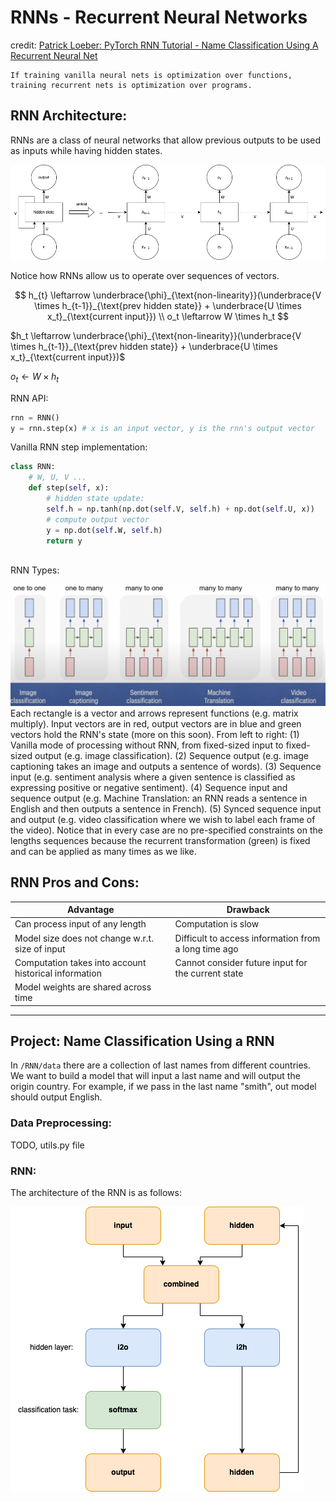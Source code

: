 # RNNs - Recurrent Neural Networks
credit: [Patrick Loeber: PyTorch RNN Tutorial - Name Classification Using A Recurrent Neural Net](https://youtu.be/WEV61GmmPrk?si=l0INF4xULpy-xRar)

    If training vanilla neural nets is optimization over functions, training recurrent nets is optimization over programs.

## RNN Architecture:
RNNs are a class of neural networks that allow previous outputs to be used as inputs while having hidden states.

![rnn architecture](/RNN/imgs/rnn_arch.png)

Notice how RNNs allow us to operate over sequences of vectors.

$$
h_{t} \leftarrow \underbrace{\phi}_{\text{non-linearity}}(\underbrace{V \times h_{t-1}}_{\text{prev hidden state}} + \underbrace{U \times x_t}_{\text{current input}}) \\
o_t \leftarrow W \times h_t
$$

$h_t \leftarrow \underbrace{\phi}_{\text{non-linearity}}(\underbrace{V \times h_{t-1}}_{\text{prev hidden state}} + \underbrace{U \times x_t}_{\text{current input}})$

$o_t \leftarrow W \times h_t$

RNN API:
```python
rnn = RNN()
y = rnn.step(x) # x is an input vector, y is the rnn's output vector
```

Vanilla RNN step implementation:
```python
class RNN:
    # W, U, V ...
    def step(self, x):
        # hidden state update:
        self.h = np.tanh(np.dot(self.V, self.h) + np.dot(self.U, x))
        # compute output vector
        y = np.dot(self.W, self.h)
        return y
        
```

RNN Types:

![rnn arch types](/RNN/imgs/rnn_types.png)
Each rectangle is a vector and arrows represent functions (e.g. matrix multiply). Input vectors are in red, output vectors are in blue and green vectors hold the RNN's state (more on this soon). From left to right: (1) Vanilla mode of processing without RNN, from fixed-sized input to fixed-sized output (e.g. image classification). (2) Sequence output (e.g. image captioning takes an image and outputs a sentence of words). (3) Sequence input (e.g. sentiment analysis where a given sentence is classified as expressing positive or negative sentiment). (4) Sequence input and sequence output (e.g. Machine Translation: an RNN reads a sentence in English and then outputs a sentence in French). (5) Synced sequence input and output (e.g. video classification where we wish to label each frame of the video). Notice that in every case are no pre-specified constraints on the lengths sequences because the recurrent transformation (green) is fixed and can be applied as many times as we like.

## RNN Pros and Cons:
| Advantage | Drawback |
| --- | --- |
| Can process input of any length | Computation is slow|
| Model size does not change w.r.t. size of input | Difficult to access information from a long time ago|
| Computation takes into account historical information | Cannot consider future input for the current state|
| Model weights are shared across time | |

---

## Project: Name Classification Using a RNN
In `/RNN/data` there are a collection of last names from different countries. We want to build a model that will input a last name and will output the origin country. For example, if we pass in the last name "smith", out model should output English.

### Data Preprocessing:
TODO, utils.py file

### RNN:
The architecture of the RNN is as follows:

![name class arch](/RNN/imgs/name_class_arch.png)



